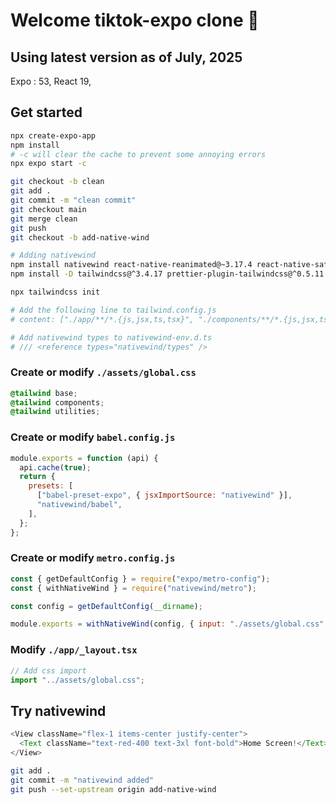 # Welcome tiktok-expo clone 👋

## Using latest version as of July, 2025

Expo : 53, React 19,

## Get started

```bash
npx create-expo-app
npm install
# -c will clear the cache to prevent some annoying errors
npx expo start -c

git checkout -b clean
git add .
git commit -m "clean commit"
git checkout main
git merge clean
git push
git checkout -b add-native-wind

# Adding nativewind
npm install nativewind react-native-reanimated@~3.17.4 react-native-safe-area-context@5.4.0
npm install -D tailwindcss@^3.4.17 prettier-plugin-tailwindcss@^0.5.11

npx tailwindcss init

# Add the following line to tailwind.config.js
# content: ["./app/**/*.{js,jsx,ts,tsx}", "./components/**/*.{js,jsx,ts,tsx}"],

# Add nativewind types to nativewind-env.d.ts
# /// <reference types="nativewind/types" />
```

### Create or modify `./assets/global.css`

```css
@tailwind base;
@tailwind components;
@tailwind utilities;
```

### Create or modify `babel.config.js`

```javascript
module.exports = function (api) {
  api.cache(true);
  return {
    presets: [
      ["babel-preset-expo", { jsxImportSource: "nativewind" }],
      "nativewind/babel",
    ],
  };
};
```

### Create or modify `metro.config.js`

```javascript
const { getDefaultConfig } = require("expo/metro-config");
const { withNativeWind } = require("nativewind/metro");

const config = getDefaultConfig(__dirname);

module.exports = withNativeWind(config, { input: "./assets/global.css" });
```

### Modify `./app/_layout.tsx`

```javascript
// Add css import
import "../assets/global.css";
```

## Try nativewind

```javascript
<View className="flex-1 items-center justify-center">
  <Text className="text-red-400 text-3xl font-bold">Home Screen!</Text>
</View>
```

```bash
git add .
git commit -m "nativewind added"
git push --set-upstream origin add-native-wind
```
